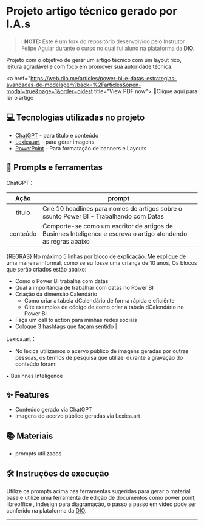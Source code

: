 # Projeto artigo técnico gerado por I.A.s


 > ℹ️ **NOTE:** Este é um fork do repositório desenvolvido pelo Instrutor Felipe Aguiar durante o curso no qual fui aluno na plataforma da [DIO](https://dio.me).

Projeto com o objetivo de gerar um artigo técnico com um layout rico, leitura agradável e com foco em promover sua autoridade técnica.

<a href="https://web.dio.me/articles/power-bi-e-datas-estrategias-avancadas-de-modelagem?back=%2Farticles&open-modal=true&page=1&order=oldest title="View PDF now"> 📕Clique aqui para ler o artigo</a>

## 💻 Tecnologias utilizadas no projeto

- [ChatGPT](https://chat.openai.com/) - para título e conteúdo
- [Lexica.art](https://lexica.art/) - para gerar imagens
- [PowerPoint](https://www.microsoft.com/en/microsoft-365/powerpoint) - Para formatação de banners e Layouts

## 📄 Prompts e ferramentas


ChatGPT：

|   Ação   | prompt                                                                                                                                                                                                                                                                         |
| :------: | ------------------------------------------------------------------------------------------------------------------------------------------------------------------------------------------------------------------------------------------------------------------------------ |
|  título  | Crie 10 headlines para nomes de artigos sobre o ssunto Power BI - Trabalhando com Datas                                                                                                                                                                                        |
| conteúdo | Comporte-se como um escritor de artigos de Businnes Inteligence e escreva o artigo atendendo as regras abaixo 
{REGRAS} 
No máximo 5 linhas por bloco de explicação, 
Me explique de uma maneira informal, como se eu fosse uma criança de 10 anos, 
Os blocos que serão criados estão abaixo:
- Como o Power BI trabalha com datas
- Qual a importância de trabalhar com datas no Power BI
- Criação da dimensão Calendário
	- Como criar a tabela dCalendário de forma rápida e eficiênte
	- Cite exemplos de código de como criar a tabela dCalendário no Power BI
- Faça um call to action para minhas redes sociais
- Coloque 3 hashtags que façam sentido |


Lexica.art：

- No léxica utilizamos o acervo público de imagens geradas por outras pessoas, os termos de pesquisa que utilizei durante a gravação do conteúdo foram:

• Businnes Inteligence



## ✨ Features

- Conteúdo gerado via ChatGPT
- Imagens do acervo público geradas via Lexica.art

## 📚 Materiais

- prompts utilizados

## 🛠️ Instruções de execução

Utilize os prompts acima nas ferramentas sugeridas para gerar o material base e utilize uma ferramenta de edição de documentos como power point, libreoffice , indesign para diagramação, o passo a passo em vídeo pode ser conferido na plataforma da [DIO](https://dio.me).

---
